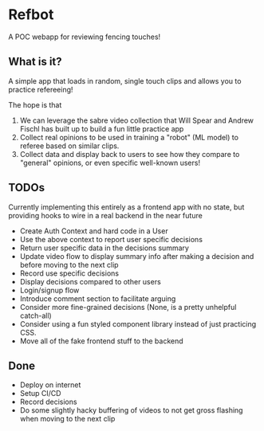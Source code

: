 # Refbot

A POC webapp for reviewing fencing touches!

## What is it?

A simple app that loads in random, single touch clips and allows you to practice refereeing!

The hope is that

1. We can leverage the sabre video collection that Will Spear and Andrew Fischl has built up to build a fun little practice app
2. Collect real opinions to be used in training a "robot" (ML model) to referee based on similar clips.
3. Collect data and display back to users to see how they compare to "general" opinions, or even specific well-known users!

## TODOs

Currently implementing this entirely as a frontend app with no state, but providing hooks to wire in a real backend in the near future

- Create Auth Context and hard code in a User
- Use the above context to report user specific decisions
- Return user specific data in the decisions summary
- Update video flow to display summary info after making a decision and before moving to the next clip
- Record use specific decisions
- Display decisions compared to other users
- Login/signup flow
- Introduce comment section to facilitate arguing
- Consider more fine-grained decisions (None, is a pretty unhelpful catch-all)
- Consider using a fun styled component library instead of just practicing CSS.
- Move all of the fake frontend stuff to the backend

## Done

- Deploy on internet
- Setup CI/CD
- Record decisions
- Do some slightly hacky buffering of videos to not get gross flashing when moving to the next clip
